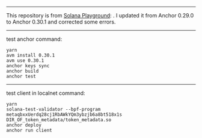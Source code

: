 * * *


This repository is from [Solana Playground](https://beta.solpg.io/tutorials/spl-token-vault): . I updated it from Anchor 0.29.0 to Anchor 0.30.1 and corrected some errors.



* * *


test anchor command: 

```
yarn 
avm install 0.30.1
avm use 0.30.1
anchor keys sync
anchor build 
anchor test 
```


* * *



test client in localnet command:
```
yarn 
solana-test-validator --bpf-program metaqbxxUerdq28cj1RbAWkYQm3ybzjb6a8bt518x1s DIR_OF_token_metadata/token_metadata.so 
anchor deploy
anchor run client 
```
